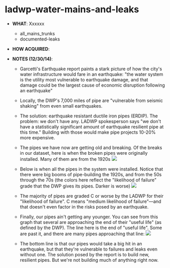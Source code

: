 ladwp-water-mains-and-leaks
===========================

* **WHAT**: Xxxxxx
    * all_mains_trunks
    * documented-leaks

* **HOW ACQUIRED**:

* **NOTES (12/30/14)**:
    * Garcetti's Earthquake report paints a stark picture of how the city's water infrastructure would fare in an earthquake: "the water system is the utility most vulnerable to earthquake damage, and that damage could be the largest cause of economic disruption following an earthquake"

    * Locally, the DWP's 7,000 miles of pipe are "vulnerable from seismic shaking" from even small earthquakes.

    * The solution: earthquake resistant ductile iron pipes (ERDIP). The problem: we don't have any. LADWP spokesperson says "we don't have a statistically significant amount of earthquake resilient pipe at this time." Building with those would make pipe projects 10-20% more expensive.

    * The pipes we have now are getting old and breaking. Of the breaks in our dataset, here is when the broken pipes were originally installed. Many of them are from the 1920s
    ![](/images/year_installed_for_mains_with_leaks.png)

    * Below is when all the pipes in the system were installed. Notice that there were big booms of pipe-building the 1920s, and from the 50s through the 70s (the colors here reflect the "likelihood of failure" grade that the DWP gives its pipes. Darker is worse)
    ![](/images/year_installed_by_likelihood_of_failure.png)


    * The majority of pipes are graded C or worse by the LADWP for their "likelihood of failure". C means "medium likelihood of failure"—and that doesn't even factor in the risks posed by an earthquake.

    * Finally, our pipes ain't getting any younger. You can see from this graph that several are approaching the end of their "useful life" (as defined by the DWP). The line here is the end of "useful life". Some are past it, and there are many pipes approaching that line:
    ![](/images/remaining_years_of_useful_life.png)

    * The bottom line is that our pipes would take a big hit in an earthquake, but that they're vulnerable to failures and leaks even without one. The solution posed by the report is to build new, resilient pipes. But we're not building much of anything right now.